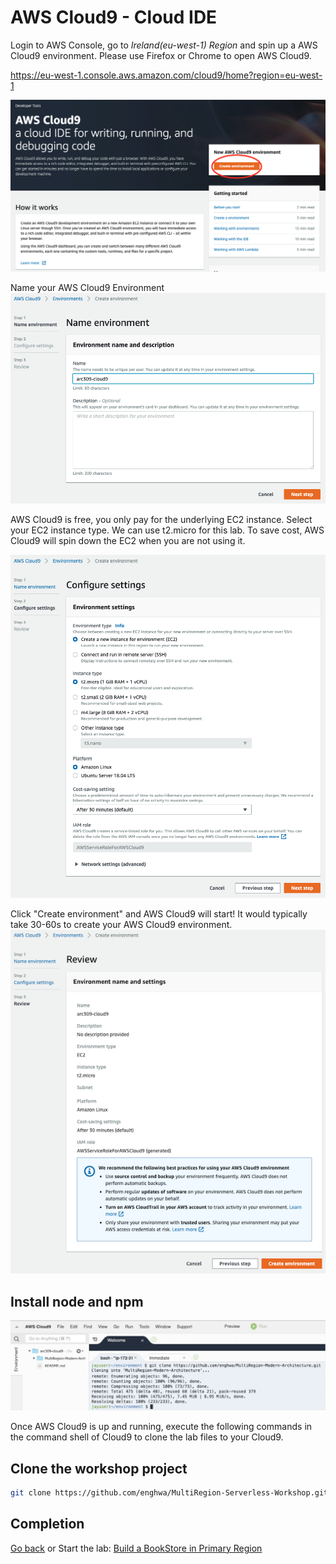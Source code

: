 # AWS Cloud9 - Cloud IDE

Login to AWS Console, go to *Ireland(eu-west-1) Region* and spin up a AWS Cloud9 environment. Please use Firefox or Chrome to open AWS Cloud9. 

https://eu-west-1.console.aws.amazon.com/cloud9/home?region=eu-west-1 

![Create AWS Cloud9](../images/00-c9-01.png)

Name your AWS Cloud9 Environment
![Create AWS Cloud9](../images/00-c9-02.png)

AWS Cloud9 is free, you only pay for the underlying EC2 instance. Select your EC2 instance type. We can use t2.micro for this lab. To save cost, AWS Cloud9 will spin down the EC2 when you are not using it.

![Create AWS Cloud9](../images/00-c9-03.png)

Click "Create environment" and AWS Cloud9 will start! It would typically take 30-60s to create your AWS Cloud9 environment.
![Create AWS Cloud9](../images/00-c9-04.png)

## Install node and npm 

![Create AWS Cloud9](../images/00-c9-05.png)

Once AWS Cloud9 is up and running, execute the following commands in the command shell of Cloud9 to clone the lab files to your Cloud9.

## Clone the workshop project
```bash
git clone https://github.com/enghwa/MultiRegion-Serverless-Workshop.git

```

## Completion
[Go back](../README.md) or
Start the lab: [Build a BookStore in Primary Region](../1_PrimaryRegion/README.md)
